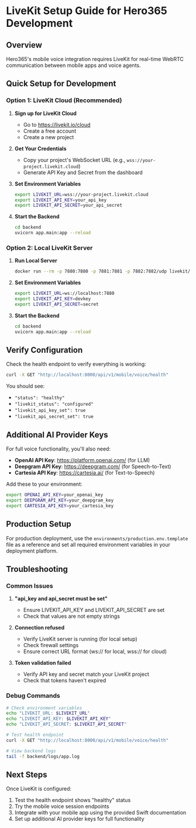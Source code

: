 # LiveKit Setup Guide for Hero365 Development

## Overview
Hero365's mobile voice integration requires LiveKit for real-time WebRTC communication between mobile apps and voice agents.

## Quick Setup for Development

### Option 1: LiveKit Cloud (Recommended)

1. **Sign up for LiveKit Cloud**
   - Go to https://livekit.io/cloud
   - Create a free account
   - Create a new project

2. **Get Your Credentials**
   - Copy your project's WebSocket URL (e.g., `wss://your-project.livekit.cloud`)
   - Generate API Key and Secret from the dashboard

3. **Set Environment Variables**
   ```bash
   export LIVEKIT_URL=wss://your-project.livekit.cloud
   export LIVEKIT_API_KEY=your_api_key
   export LIVEKIT_API_SECRET=your_api_secret
   ```

4. **Start the Backend**
   ```bash
   cd backend
   uvicorn app.main:app --reload
   ```

### Option 2: Local LiveKit Server

1. **Run Local Server**
   ```bash
   docker run --rm -p 7880:7880 -p 7881:7881 -p 7882:7882/udp livekit/livekit-server --dev
   ```

2. **Set Environment Variables**
   ```bash
   export LIVEKIT_URL=ws://localhost:7880
   export LIVEKIT_API_KEY=devkey
   export LIVEKIT_API_SECRET=secret
   ```

3. **Start the Backend**
   ```bash
   cd backend
   uvicorn app.main:app --reload
   ```

## Verify Configuration

Check the health endpoint to verify everything is working:

```bash
curl -X GET "http://localhost:8000/api/v1/mobile/voice/health"
```

You should see:
- `"status": "healthy"`
- `"livekit_status": "configured"`
- `"livekit_api_key_set": true`
- `"livekit_api_secret_set": true`

## Additional AI Provider Keys

For full voice functionality, you'll also need:

- **OpenAI API Key**: https://platform.openai.com/ (for LLM)
- **Deepgram API Key**: https://deepgram.com/ (for Speech-to-Text)
- **Cartesia API Key**: https://cartesia.ai/ (for Text-to-Speech)

Add these to your environment:
```bash
export OPENAI_API_KEY=your_openai_key
export DEEPGRAM_API_KEY=your_deepgram_key
export CARTESIA_API_KEY=your_cartesia_key
```

## Production Setup

For production deployment, use the `environments/production.env.template` file as a reference and set all required environment variables in your deployment platform.

## Troubleshooting

### Common Issues

1. **"api_key and api_secret must be set"**
   - Ensure LIVEKIT_API_KEY and LIVEKIT_API_SECRET are set
   - Check that values are not empty strings

2. **Connection refused**
   - Verify LiveKit server is running (for local setup)
   - Check firewall settings
   - Ensure correct URL format (ws:// for local, wss:// for cloud)

3. **Token validation failed**
   - Verify API key and secret match your LiveKit project
   - Check that tokens haven't expired

### Debug Commands

```bash
# Check environment variables
echo "LIVEKIT_URL: $LIVEKIT_URL"
echo "LIVEKIT_API_KEY: $LIVEKIT_API_KEY"
echo "LIVEKIT_API_SECRET: $LIVEKIT_API_SECRET"

# Test health endpoint
curl -X GET "http://localhost:8000/api/v1/mobile/voice/health"

# View backend logs
tail -f backend/logs/app.log
```

## Next Steps

Once LiveKit is configured:
1. Test the health endpoint shows "healthy" status
2. Try the mobile voice session endpoints
3. Integrate with your mobile app using the provided Swift documentation
4. Set up additional AI provider keys for full functionality 